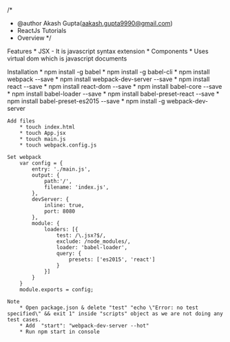 /*
 * @author Akash Gupta(aakash.gupta9990@gmail.com)
 * ReactJs Tutorials
 * Overview
 */

 Features
    * JSX - It is javascript syntax extension
    * Components
    * Uses virtual dom which is javascript documents

Installation
    * npm install -g babel
    * npm install -g babel-cli
    * npm install webpack --save
    * npm install webpack-dev-server --save
    * npm install react --save
    * npm install react-dom --save
    * npm install babel-core --save
    * npm install babel-loader --save
    * npm install babel-preset-react --save
    * npm install babel-preset-es2015 --save
    * npm install -g webpack-dev-server

    Add files
        * touch index.html
        * touch App.jsx
        * touch main.js
        * touch webpack.config.js
    
    Set webpack
        var config = {
            entry: './main.js',
            output: {
                path:'/',
                filename: 'index.js',
            },
            devServer: {
                inline: true,
                port: 8080
            },
            module: {
                loaders: [{
                    test: /\.jsx?$/,
                    exclude: /node_modules/,
                    loader: 'babel-loader',
                    query: {
                        presets: ['es2015', 'react']
                    }
                }]
            }
        }
        module.exports = config;
    
    Note
        * Open package.json & delete "test" "echo \"Error: no test specified\" && exit 1" inside "scripts" object as we are not doing any test cases.
        * Add  "start": "webpack-dev-server --hot"
        * Run npm start in console

